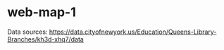 # web-map-1
 
Data sources: https://data.cityofnewyork.us/Education/Queens-Library-Branches/kh3d-xhq7/data
